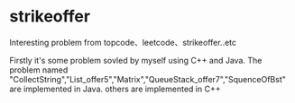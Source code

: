 # strikeoffer
Interesting problem from topcode、leetcode、strikeoffer..etc

Firstly it's some problem sovled by myself using C++  and Java.
The problem named "CollectString","List_offer5","Matrix","QueueStack_offer7","SquenceOfBst" are implemented in Java.
others are implemented in C++
